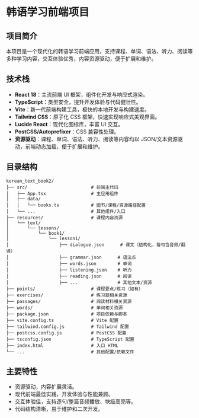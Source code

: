 # 韩语学习前端项目

## 项目简介

本项目是一个现代化的韩语学习前端应用，支持课程、单词、语法、听力、阅读等多种学习内容，交互体验优秀，内容资源驱动，便于扩展和维护。

## 技术栈

- **React 18**：主流前端 UI 框架，组件化开发与响应式渲染。
- **TypeScript**：类型安全，提升开发体验与代码健壮性。
- **Vite**：新一代前端构建工具，极快的本地开发与构建速度。
- **Tailwind CSS**：原子化 CSS 框架，快速实现响应式美观界面。
- **Lucide React**：现代化图标库，丰富 UI 交互。
- **PostCSS/Autoprefixer**：CSS 兼容性处理。
- **资源驱动**：课程、单词、语法、听力、阅读等内容均以 JSON/文本资源驱动，前端动态加载，便于扩展和维护。

## 目录结构

```
korean_text_book2/
├── src/                        # 前端主代码
│   ├── App.tsx                 # 主应用组件
│   ├── data/
│   │   └── books.ts            # 图书/课程/资源路径配置
│   └── ...                     # 其他组件/入口
├── resources/                  # 课程内容资源
│   └── text/
│       └── lessons/
│           └── book1/
│               └── lesson1/
│                   ├── dialogue.json      # 课文（结构化，每句含音频/翻译）
│                   ├── grammar.json      # 语法点
│                   ├── words.json        # 单词
│                   ├── listening.json    # 听力
│                   ├── reading.json      # 阅读
│                   ├── ...               # 其他文本/资源
├── points/                     # 课程要点/练习（如有）
├── exercises/                  # 练习题相关资源
├── passages/                   # 阅读材料相关资源
├── words/                      # 单词相关资源
├── package.json                # 项目依赖与脚本
├── vite.config.ts              # Vite 配置
├── tailwind.config.js          # Tailwind 配置
├── postcss.config.js           # PostCSS 配置
├── tsconfig.json               # TypeScript 配置
├── index.html                  # 入口 HTML
└── ...                         # 其他配置/依赖文件
```

## 主要特性

- 资源驱动，内容扩展灵活。
- 现代前端最佳实践，开发体验与性能兼顾。
- 交互体验佳，支持逐句/整篇音频播放、块级高亮等。
- 代码结构清晰，易于维护和二次开发。 